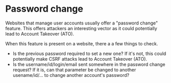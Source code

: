 # Password change

Websites that manage user accounts usually offer a "password change" feature. This offers attackers an interesting vector as it could potentially lead to Account Takeover (ATO).

When this feature is present on a website, there a a few things to check.

* Is the previous password required to set a new one? If it's not, this could potentially make CSRF attacks lead to Account Takeover (ATO).
* Is the username/id/login/email sent somewhere in the password change request? If it is, can that parameter be changed to another usename/id/... to change another account's password?
